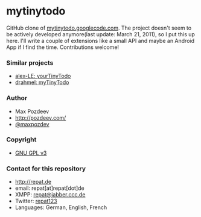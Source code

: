 mytinytodo
======
GitHub clone of [mytinytodo.googlecode.com](http://mytinytodo.googlecode.com "mytinytodo on googlecode"). The project doesn't seem to be actively developed anymore(last update: March 21, 2011), so I put this up here. I'll write a couple of extensions like a small API and maybe an Android App if I find the time. Contributions welcome!

### Similar projects
* [alex-LE: yourTinyTodo](https://github.com/alex-LE/yourTinyTodo)
* [drahmel: myTinyTodo](https://github.com/drahmel/myTinyTodo)

### Author
* Max Pozdeev
* http://pozdeev.com/
* [@maxpozdev](https://twitter.com/maxpozdeev "Max Pozdezdev on Twitter")

### Copyright
* [GNU GPL v3](http://opensource.org/licenses/GPL-3.0 "GPL 3.0 on opensource.org")

### Contact for this repository
* http://repat.de
* email: repat[at]repat[dot]de
* XMPP: repat@jabber.ccc.de
* Twitter: [repat123](https://twitter.com/repat123 "repat123 on twitter")
* Languages: German, English, French
